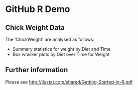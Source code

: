 # GitHub R Demo

## Chick Weight Data
 
The 'ChickWeight' are analysed as follows:
+ Summary statistics for weight by Diet and Time
+ Box whisker plots by Diet over Time for Weight 

## Further information

Please see http://ilustat.com/shared/Getting-Started-in-R.pdf